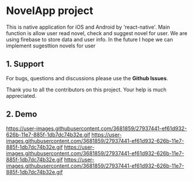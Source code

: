 # NovelApp project
This is native application for iOS and Android by 'react-native'. Main function is allow user read novel, check and suggest novel for user.
We are using firebase to store data and user info.
In the future I hope we can implement sugesttion novels for user

## 1. Support

For bugs, questions and discussions please use the **Github Issues**.

Thank you to all the contributors on this project. Your help is much appreciated.

## 2. Demo
https://user-images.githubusercontent.com/3681859/27937441-ef61d932-626b-11e7-885f-1db7dc74b32e.gif
https://user-images.githubusercontent.com/3681859/27937441-ef61d932-626b-11e7-885f-1db7dc74b32e.gif
https://user-images.githubusercontent.com/3681859/27937441-ef61d932-626b-11e7-885f-1db7dc74b32e.gif
https://user-images.githubusercontent.com/3681859/27937441-ef61d932-626b-11e7-885f-1db7dc74b32e.gif


